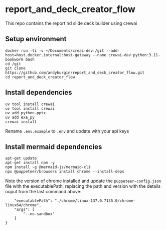 # report_and_deck_creator_flow
This repo contains the report nd slide deck builder using crewai

## Setup environment
```
docker run -ti -v ~/Documents/creai-dev:/git --add-host=host.docker.internal:host-gateway --name crewai-dev python:3.11-bookworm bash
cd /git
git clone https://github.com/andyburgin/report_and_deck_creator_flow.git
cd report_and_deck_creator_flow
```

## Install dependencies
```
uv tool install crewai
uv tool install crewai
uv add python-pptx
uv add exa_py
crewai install
```
Rename `.env.example` to `.env` and update with your api keys

## Install mermaid dependencies
```
apt-get update
apt-get install npm -y
npm install -g @mermaid-js/mermaid-cli
npx @puppeteer/browsers install chrome --install-deps
```
Note the version of chrome installed and update the `puppeteer-config.json` file with the executablePath, replacing the path and version with the details ouput from the last command above:
```{
    "executablePath": "./chrome/linux-137.0.7135.0/chrome-linux64/chrome",
    "args": [
        "--no-sandbox"
    ]
}
```